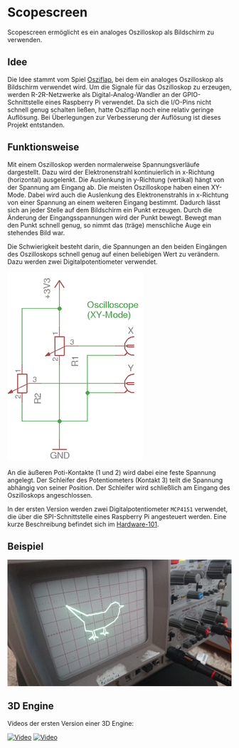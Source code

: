 # Scopescreen

Scopescreen ermöglicht es ein analoges Oszilloskop als Bildschirm zu verwenden.

## Idee

Die Idee stammt vom Spiel [Osziflap](https://pintman.github.io/osziflap/), bei
dem ein analoges Oszilloskop als Bildschirm verwendet wird. Um die Signale für
das Oszilloskop zu erzeugen, werden R-2R-Netzwerke als Digital-Analog-Wandler
an der GPIO-Schnittstelle eines Raspberry Pi verwendet. Da sich die I/O-Pins
nicht schnell genug schalten ließen, hatte Osziflap noch eine relativ geringe
Auflösung. Bei Überlegungen zur Verbesserung der Auflösung ist dieses Projekt
entstanden.

## Funktionsweise

Mit einem Oszilloskop werden normalerweise Spannungsverläufe dargestellt. Dazu
wird der Elektronenstrahl kontinuierlich in x-Richtung (horizontal) ausgelenkt.
Die Auslenkung in y-Richtung (vertikal) hängt von der Spannung am Eingang ab.
Die meisten Oszilloskope haben einen XY-Mode. Dabei wird auch die Auslenkung
des Elektronenstrahls in x-Richtung von einer Spannung an einem weiteren Eingang
bestimmt. Dadurch lässt sich an jeder Stelle auf dem Bildschirm ein Punkt
erzeugen. Durch die Änderung der Eingangsspannungen wird der Punkt bewegt.
Bewegt man den Punkt schnell genug, so nimmt das (träge) menschliche Auge ein
stehendes Bild war.

Die Schwierigkeit besteht darin, die Spannungen an den beiden Eingängen des
Oszilloskops schnell genug auf einen beliebigen Wert zu verändern. Dazu werden
zwei Digitalpotentiometer verwendet.

![Schaltung](doc/scopescreen_schematics.png)

An die äußeren Poti-Kontakte (1 und 2) wird dabei eine feste Spannung angelegt.
Der Schleifer des Potentiometers (Kontakt 3) teilt die Spannung abhängig von
seiner Position. Der Schleifer wird schließlich am Eingang des Oszilloskops
angeschlossen.

In der ersten Version werden zwei Digitalpotentiometer `MCP4151` verwendet, die
über die SPI-Schnittstelle eines Raspberry Pi angesteuert werden. Eine
kurze Beschreibung befindet sich im
[Hardware-101](https://tbs1-bo.github.io/hardware-101/mcp4151/).

## Beispiel

![Beispiel](doc/bird.jpg)

## 3D Engine

Videos der ersten Version einer 3D Engine:

[![Video](https://archive.org/services/img/scopescreen_3d_test01)](https://archive.org/details/scopescreen_3d_test01)
[![Video](https://archive.org/services/img/scopescreen_3d_test02)](https://archive.org/details/scopescreen_3d_test02)